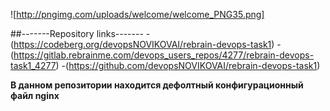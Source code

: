 ![http://pngimg.com/uploads/welcome/welcome_PNG35.png]

##-------Repository links-------
-(https://codeberg.org/devopsNOVIKOVAI/rebrain-devops-task1)
-(https://gitlab.rebrainme.com/devops_users_repos/4277/rebrain-devops-task1_4277)
-(https://github.com/devopsNOVIKOVAI/rebrain-devops-task1)

**В данном репозитории находится дефолтный конфигурационный файл nginx**

